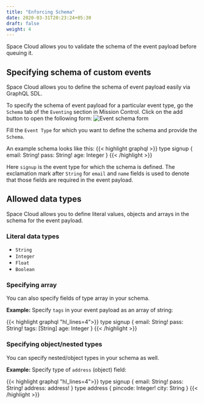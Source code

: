 ```yaml
---
title: "Enforcing Schema"
date: 2020-03-31T20:23:24+05:30
draft: false
weight: 4
---
```


Space Cloud allows you to validate the schema of the event payload before queuing it.  

## Specifying schema of custom events

Space Cloud allows you to define the schema of event payload easily via GraphQL SDL. 

To specify the schema of event payload for a particular event type, go the `Schema` tab of the `Eventing` section in Mission Control. Click on the add button to open the following form:
![Event schema form](/images/screenshots/event-schema.png)

Fill the `Event Type` for which you want to define the schema and provide the `Schema`.

An example schema looks like this:
{{< highlight graphql >}}
type signup {
  email: String!
  pass: String!
  age: Integer 
}
{{< /highlight >}}

Here `signup` is the event type for which the schema is defined. The exclamation mark after `String` for `email` and `name` fields is used to denote that those fields are required in the event payload.

## Allowed data types

Space Cloud allows you to define literal values, objects and arrays in the schema for the event payload.

### Literal data types

- `String`
- `Integer`
- `Float`
- `Boolean`

### Specifying array

You can also specify fields of type array in your schema. 

**Example:** Specify `tags` in your event payload as an array of string:

{{< highlight graphql "hl_lines=4">}}
type signup {
  email: String!
  pass: String!
  tags: [String]
  age: Integer 
}
{{< /highlight >}}

### Specifying object/nested types

You can specify nested/object types in your schema as well. 

**Example:** Specify type of `address` (object) field:

{{< highlight graphql "hl_lines=4">}}
type signup {
  email: String!
  pass: String!
  address: address!
}
type address {
  pincode: Integer!
  city: String
}
{{< /highlight >}}
